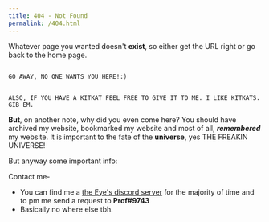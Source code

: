 ```yaml
---
title: 404 - Not Found
permalink: /404.html
---
```


Whatever page you wanted doesn't **exist**, so either get the URL right or go back to the home page. 

```

GO AWAY, NO ONE WANTS YOU HERE!:)


```


```
ALSO, IF YOU HAVE A KITKAT FEEL FREE TO GIVE IT TO ME. I LIKE KITKATS. GIB EM.

```


**But**, on another note, why did you even come here? You should have archived my website, bookmarked my website and most of all, **_remembered_** my website. It is important to the fate of the **universe**, yes THE FREAKIN UNIVERSE! 

But anyway some important info:

Contact me-
 - You can find me a [the Eye's discord server](https://discord.com/invite/the-eye) for the majority of time and to pm me send a request to **Prof#9743**
 - Basically no where else tbh.